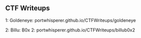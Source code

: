 ## CTF Writeups

1: Goldeneye: portwhisperer.github.io/CTFWriteups/goldeneye

2: Billu: B0x 2: portwhisperer.github.io/CTFWriteups/billub0x2
